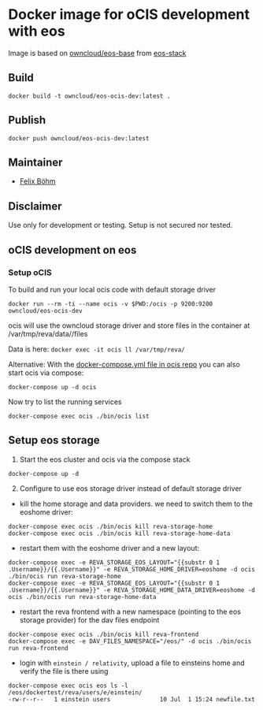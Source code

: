 # Docker image for oCIS development with eos

Image is based on [owncloud/eos-base](https://hub.docker.com/r/owncloud/eos-base) from [eos-stack](https://github.com/owncloud-docker/eos-stack)

## Build
```shell
docker build -t owncloud/eos-ocis-dev:latest .
```

## Publish
```shell
docker push owncloud/eos-ocis-dev:latest
```

## Maintainer

* [Felix Böhm](https://github.com/felixboehm)

## Disclaimer
Use only for development or testing. Setup is not secured nor tested.

## oCIS development on eos

### Setup oCIS

To build and run your local ocis code with default storage driver

```shell
docker run --rm -ti --name ocis -v $PWD:/ocis -p 9200:9200 owncloud/eos-ocis-dev
```

ocis will use the owncloud storage driver and store files in the container at /var/tmp/reva/data/<username>/files

Data is here: `docker exec -it ocis ll /var/tmp/reva/`

Alternative: With the [docker-compose.yml file in ocis repo](https://github.com/owncloud/ocis/blob/master/docker-compose.yml) you can also start ocis via compose:

```shell
docker-compose up -d ocis
```

Now try to list the running services

```shell
docker-compose exec ocis ./bin/ocis list
```

## Setup eos storage

1. Start the eos cluster and ocis via the compose stack

```shell
docker-compose up -d
```

2. Configure to use eos storage driver instead of default storage driver

* kill the home storage and data providers. we need to switch them to the eoshome driver:

```shell
docker-compose exec ocis ./bin/ocis kill reva-storage-home
docker-compose exec ocis ./bin/ocis kill reva-storage-home-data
```

* restart them with the eoshome driver and a new layout:

```shell
docker-compose exec -e REVA_STORAGE_EOS_LAYOUT="{{substr 0 1 .Username}}/{{.Username}}" -e REVA_STORAGE_HOME_DRIVER=eoshome -d ocis ./bin/ocis run reva-storage-home
docker-compose exec -e REVA_STORAGE_EOS_LAYOUT="{{substr 0 1 .Username}}/{{.Username}}" -e REVA_STORAGE_HOME_DATA_DRIVER=eoshome -d ocis ./bin/ocis run reva-storage-home-data
```

* restart the reva frontend with a new namespace (pointing to the eos storage provider) for the dav files endpoint

```shell
docker-compose exec ocis ./bin/ocis kill reva-frontend
docker-compose exec -e DAV_FILES_NAMESPACE="/eos/" -d ocis ./bin/ocis run reva-frontend
```

* login with `einstein / relativity`, upload a file to einsteins home and verify the file is there using

```shell
docker-compose exec ocis eos ls -l /eos/dockertest/reva/users/e/einstein/
-rw-r--r--   1 einstein users              10 Jul  1 15:24 newfile.txt
```
